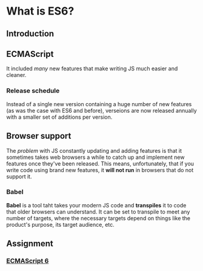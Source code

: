 # What is ES6?

## Introduction

## ECMAScript

It included _many_ new features that make writing JS much easier and cleaner.

### Release schedule

Instead of a single new version containing a huge number of new features (as
was the case with ES6 and before), verseions are now released annually with a
smaller set of additions per version.

## Browser support

The _problem_ with JS constantly updating and adding features is that it
sometimes takes web browsers a while to catch up and implement new features
once they've been released. This means, unfortunately, that if you write code
using brand new features, it **will not run** in browsers that do not support
it.

### Babel

**Babel** is a tool taht takes your modern JS code and **transpiles** it to
code that older browsers can understand. It can be set to transpile to meet any
number of targets, where the necessary targets depend on things like the
product's purpose, its target audience, etc.

## Assignment

### [ECMAScript 6](https://github.com/lukehoban/es6features)
